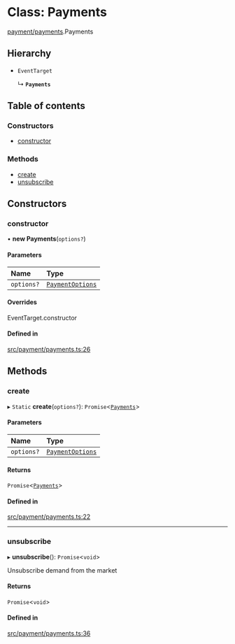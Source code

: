 # Class: Payments

[payment/payments](../modules/payment_payments).Payments

## Hierarchy

- `EventTarget`

  ↳ **`Payments`**

## Table of contents

### Constructors

- [constructor](payment_payments.Payments#constructor)

### Methods

- [create](payment_payments.Payments#create)
- [unsubscribe](payment_payments.Payments#unsubscribe)

## Constructors

### constructor

• **new Payments**(`options?`)

#### Parameters

| Name | Type |
| :------ | :------ |
| `options?` | [`PaymentOptions`](../interfaces/payment_payments.PaymentOptions) |

#### Overrides

EventTarget.constructor

#### Defined in

[src/payment/payments.ts:26](https://github.com/golemfactory/golem-js/blob/cbc3a8c/src/payment/payments.ts#L26)

## Methods

### create

▸ `Static` **create**(`options?`): `Promise`<[`Payments`](payment_payments.Payments)\>

#### Parameters

| Name | Type |
| :------ | :------ |
| `options?` | [`PaymentOptions`](../interfaces/payment_payments.PaymentOptions) |

#### Returns

`Promise`<[`Payments`](payment_payments.Payments)\>

#### Defined in

[src/payment/payments.ts:22](https://github.com/golemfactory/golem-js/blob/cbc3a8c/src/payment/payments.ts#L22)

___

### unsubscribe

▸ **unsubscribe**(): `Promise`<`void`\>

Unsubscribe demand from the market

#### Returns

`Promise`<`void`\>

#### Defined in

[src/payment/payments.ts:36](https://github.com/golemfactory/golem-js/blob/cbc3a8c/src/payment/payments.ts#L36)
